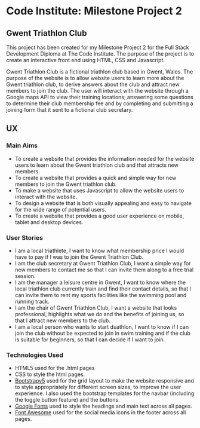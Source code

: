 # **Code Institute: Milestone Project 2**

## **Gwent Triathlon Club**

This project has been created for my Milestone Project 2 for the Full Stack Development Diploma at The Code Institute. The purpose of the project is to create an interactive front end using HTML, CSS and Javascript.

Gwent Triathlon Club is a fictional triathlon club based in Gwent, Wales. The purpose of the website is to allow website users to learn more about the Gwent triathlon club, to derive answers about the club and attract new members to join the club. The user will interact with the website through a Google maps API to view their training locations; answering some questions to determine their club membership fee and by completing and submitting a joining form that it sent to a fictional club secretary.

## **UX**

### **Main Aims**
* To create a website that provides the information needed for the website users to learn about the Gwent triathlon club and that attracts new members.
* To create a website that provides a quick and simple way for new members to join the Gwent triathlon club.
* To make a website that uses Javascript to allow the website users to interact with the website.
* To design a website that is both visually appealing and easy to navigate for the wide range of potential users.
* To create a website that provides a good user experience on mobile, tablet and desktop devices.

### **User Stories**
* I am a local triathlete, I want to know what membership price I would have to pay if I was to join the Gwent Triathlon Club.
* I am the club secretary at Gwent Triathlon Club, I want a simple way for new members to contact me so that I can invite them along to a free trial session.
* I am the manager a leisure centre in Gwent, I want to know where the local triathlon club currently train and find their contact details, so that I can invite them to rent my sports facilities like the swimming pool and running track.
* I am the chair of Gwent Triathlon Club, I want a website that looks professional, highlights what we do and the benefits of joining us, so that I attract new members to the club.
* I am a local person who wants to start duathlon, I want to know if I can join the club without be expected to join in swim training and if the club is suitable for beginners, so that I can decide if I want to join.


### **Technologies Used**
* HTML5 used for the .html pages
* CSS to style the html pages.
* [Bootstrapv5](https://getbootstrap.com/docs/5.0/getting-started/introduction/) used for the grid layout to make the website responsive and to style appropriately for different screen sizes, to improve the user experience. I also used the bootstrap templates for the navbar (including the toggle button feature) and the buttons.
* [Google Fonts](https://fonts.google.com/) used to style the headings and main text across all pages.
* [Font Awesome](https://fontawesome.com/) used for the social media icons in the footer across all pages.